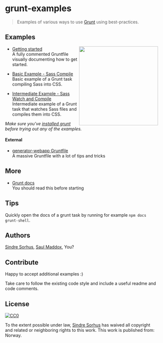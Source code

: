 # grunt-examples

> Examples of various ways to use [Grunt](http://gruntjs.com) using best-practices.


## Examples

<img align="right" height="260" src="http://gruntjs.com/img/grunt-logo-no-wordmark.svg">

- [Getting started](getting-started/readme.md)  
  A fully commented Gruntfile visually documenting how to get started.

- [Basic Example - Sass Compile](basic-sass-compile/readme.md)  
  Basic example of a Grunt task compiling Sass into CSS.

- [Intermediate Example - Sass Watch and Compile](intermediate-sass-watch-compile/readme.md)  
  Intermediate example of a Grunt task that watches Sass files and compiles them into CSS.

*Make sure you've [installed grunt](http://gruntjs.com/getting-started) before trying out any of the examples.*


#### External

- [generator-webapp Gruntfile](https://github.com/yeoman/generator-webapp/blob/master/app/templates/Gruntfile.js)  
  A massive Gruntfile with a lot of tips and tricks


## More

- [Grunt docs](http://gruntjs.com/getting-started)  
  You should read this before starting


## Tips

Quickly open the docs of a grunt task by running for example `npm docs grunt-shell`.


## Authors

[Sindre Sorhus](http://sindresorhus.com),
[Saul Maddox](https://github.com/poeticninja),
You?


## Contribute

Happy to accept additional examples :)

Take care to follow the existing code style and include a useful readme and code comments.


## License

[![CC0](http://i.creativecommons.org/p/zero/1.0/88x31.png)](http://creativecommons.org/publicdomain/zero/1.0/)

To the extent possible under law, [Sindre Sorhus](http://sindresorhus.com) has waived all copyright and related or neighboring rights to this work. This work is published from: Norway.
